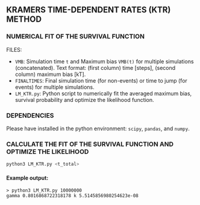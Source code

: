 ## KRAMERS TIME-DEPENDENT RATES (KTR) METHOD
### NUMERICAL FIT OF THE SURVIVAL FUNCTION

FILES:
* `VMB`: Simulation time `t` and Maximum bias `VMB(t)` for multiple simulations (concatenated).
         Text format: (first column) time [steps], (second column) maximum bias [kT].
* `FINALTIMES`: Final simulation time (for non-events) or time to jump (for events)
               for multiple simulations. 
* `LM_KTR.py`: Python script to numerically fit the averaged maximum bias, survival probability and optimize
               the likelihood function.
              
### DEPENDENCIES

Please have installed in the python environment: `scipy`, `pandas`, and `numpy`.

### CALCULATE THE FIT OF THE SURVIVAL FUNCTION AND OPTIMIZE THE LIKELIHOOD

```bash
python3 LM_KTR.py <t_total>
```

#### Example output:

```
> python3 LM_KTR.py 10000000
gamma 0.8016868722318178 k 5.5145856980254623e-08
```

